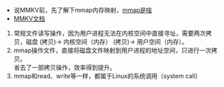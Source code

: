 
* 说MMKV前，先了解下mmap内存映射，[mmap是啥](https://www.cnblogs.com/huxiao-tee/p/4660352.html) 
* [MMKV文档](https://github.com/Tencent/MMKV/blob/master/README_CN.md)

1. 常规文件读写操作，因为用户进程无法在内核空间中直接寻址，需要两次拷贝，磁盘 (拷贝)-> 内核空间（内存） (拷贝)-> 用户空间（内存）。  
2. mmap操作文件，直接将磁盘文件映射到用户进程的地址空间，只进行一次拷贝。  
省去了一部拷贝操作，效率得到提升。  
3. mmap和read、write等一样，都属于Linux的系统调用（system call）

